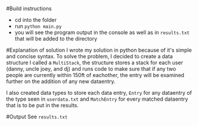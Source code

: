 #Build instructions
- cd into the folder
- run `python main.py`
- you will see the program output in the console as well as in `results.txt` that will be added to the directory

#Explanation of solution
I wrote my solution in python because of it's simple and concise syntax. To solve the problem, I decided to create a data structure I called a `MultiStack`, the structure stores a stack for each user (danny, uncle joey, and dj) and runs code to make sure that if any two people are currently within 150ft of eachother, the entry will be examined further on the addition of any new dataentry.

I also created data types to store each data entry, `Entry` for any dataentry of the type seen in `userdata.txt` and `MatchEntry` for every matched dataentry that is to be put in the results.

#Output
See `results.txt`
